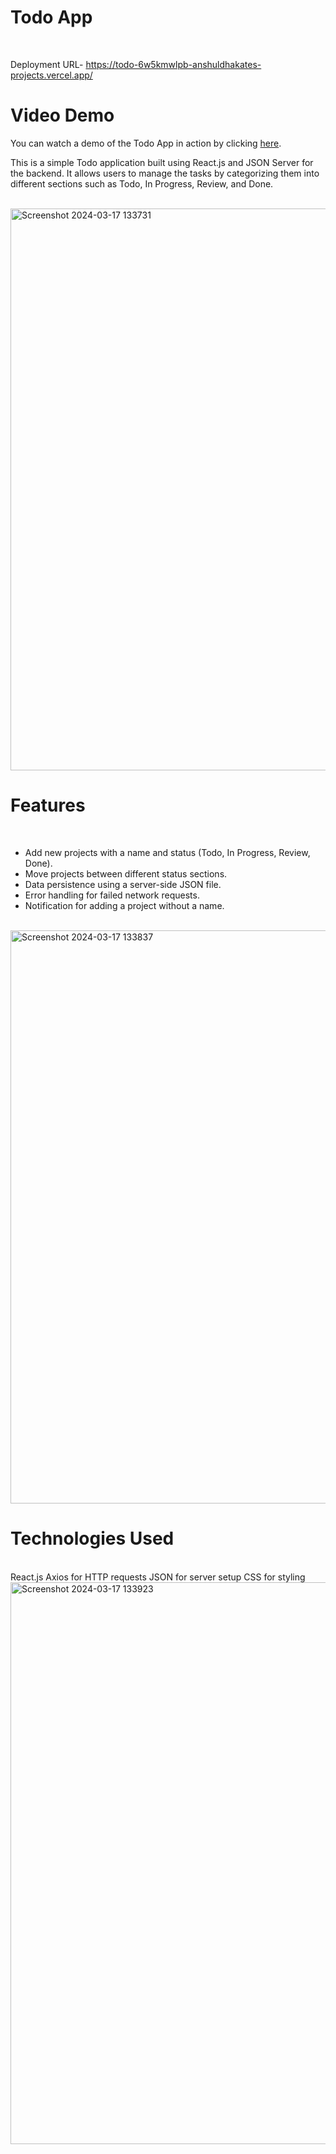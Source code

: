 <h1>Todo App</h1> <br/>

Deployment URL- https://todo-6w5kmwlpb-anshuldhakates-projects.vercel.app/

<h1> Video Demo</h1>

You can watch a demo of the Todo App in action by clicking [here](https://drive.google.com/file/d/1aAP-lbdaXDPLDFPhtUaXR-fBBXYog3g6/view?usp=sharing).

This is a simple Todo application built using React.js and JSON Server for the backend. It allows users to manage the tasks by categorizing them into different sections such as Todo, In Progress, Review, and Done.

<br/>
<img width="899" alt="Screenshot 2024-03-17 133731" src="https://github.com/Anshuldhakate/To-Do-App/assets/123949154/c3242cf5-2d99-4990-95f8-34f7ab27201b">
<br/>

<h1>Features</h1> <br/>
<ul>
<li>Add new projects with a name and status (Todo, In Progress, Review, Done).</li>
<li>Move projects between different status sections.</li>
<li>Data persistence using a server-side JSON file.</li>
<li>Error handling for failed network requests.</li>
<li>Notification for adding a project without a name.</li>
</ul>
<br/>
<img width="917" alt="Screenshot 2024-03-17 133837" src="https://github.com/Anshuldhakate/To-Do-App/assets/123949154/78f3e11a-7755-4561-a547-9e94f2b615a5">
<br/>

<h1>Technologies Used</h1> <br/>
React.js
Axios for HTTP requests
JSON for server setup
CSS for styling
<br/>
<img width="899" alt="Screenshot 2024-03-17 133923" src="https://github.com/Anshuldhakate/To-Do-App/assets/123949154/fd4b7f31-dd4d-4c72-b977-2339c76534d7">
<br/>
